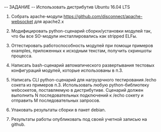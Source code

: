 -- ЗАДАНИЕ --
Использовать дистрибутив Ubuntu 16.04 LTS

1. Cобрать apache-модули https://github.com/disconnect/apache-websocket для apache2.x

2. Модифицировать python-сценарий сборки/установки модулей так, что бы все SO-модули
инсталлировались как stripped ELFы.

3. Оттестировать работоспособность модулей при помощи примеров examples, приложенных к исходным текстам,
получить скриншоты процесса.

4. Написать bash-сценарий автоматического развертывания тестовых конфигураций модулей,
которые использованы в п.3.

5. Написать CLI python-сценарий для нагрузрчного тестирования /echo сокета из примеров п.3.
Использовать любую python-библиотеку webсокетов, поставляемую в дистрибутиве. 
Сценарий должен выполнить N последовательных подключений к /echo сокету 
и отправить M последовательных запросов.

6. Упаковать результаты сборки в пакет debian.

7. Результаты работы опубликовать под своей учетной записью на github.


